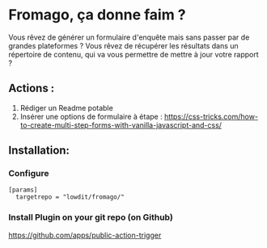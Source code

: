 # Fromago, ça donne faim ?

Vous rêvez de générer un formulaire d'enquête mais sans passer par de grandes plateformes ? Vous rêvez de récupérer les résultats dans un répertoire de contenu, qui va vous permettre de mettre à jour votre rapport ?

## Actions : 

 1. Rédiger un Readme potable
 2. Insérer une options de formulaire à étape : https://css-tricks.com/how-to-create-multi-step-forms-with-vanilla-javascript-and-css/

## Installation: 

### Configure

```
[params]
  targetrepo = "lowdit/fromago/"
```

### Install Plugin on your git repo (on Github)

https://github.com/apps/public-action-trigger
